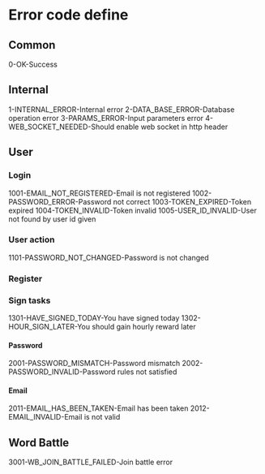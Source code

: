 # Error code define

## Common
0-OK-Success

## Internal
1-INTERNAL_ERROR-Internal error
2-DATA_BASE_ERROR-Database operation error
3-PARAMS_ERROR-Input parameters error
4-WEB_SOCKET_NEEDED-Should enable web socket in http header

## User
### Login
1001-EMAIL_NOT_REGISTERED-Email is not registered
1002-PASSWORD_ERROR-Password not correct
1003-TOKEN_EXPIRED-Token expired
1004-TOKEN_INVALID-Token invalid
1005-USER_ID_INVALID-User not found by user id given

### User action
1101-PASSWORD_NOT_CHANGED-Password is not changed

### Register

### Sign tasks
1301-HAVE_SIGNED_TODAY-You have signed today
1302-HOUR_SIGN_LATER-You should gain hourly reward later

#### Password
2001-PASSWORD_MISMATCH-Password mismatch
2002-PASSWORD_INVALID-Password rules not satisfied
#### Email
2011-EMAIL_HAS_BEEN_TAKEN-Email has been taken
2012-EMAIL_INVALID-Email is not valid

## Word Battle
3001-WB_JOIN_BATTLE_FAILED-Join battle error



